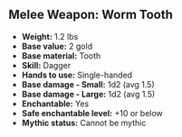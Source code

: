 ## Melee Weapon: Worm Tooth
- **Weight:** 1.2 lbs
- **Base value:** 2 gold
- **Base material:** Tooth
- **Skill:** Dagger
- **Hands to use:** Single-handed
- **Base damage - Small:** 1d2 (avg 1.5)
- **Base damage - Large:** 1d2 (avg 1.5)
- **Enchantable:** Yes
- **Safe enchantable level:** +10 or below
- **Mythic status:** Cannot be mythic
